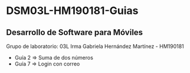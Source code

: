 # DSM03L-HM190181-Guias
## Desarrollo de Software para Móviles
Grupo de laboratorio: 03L
Irma Gabriela Hernández Martínez - HM190181
* Guía 2 => Suma de dos números
* Guía 7 => Login con correo
